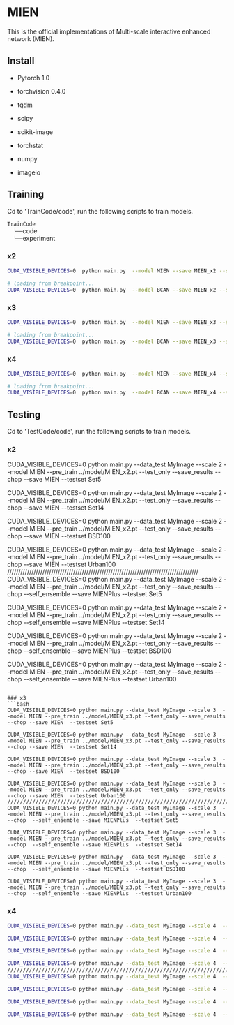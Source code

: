# MIEN
This is the official implementations of Multi-scale interactive enhanced network (MIEN).

## Install

- Pytorch 1.0

- torchvision 0.4.0
- tqdm
- scipy
- scikit-image
- torchstat
- numpy
- imageio

## Training

Cd to 'TrainCode/code', run the following scripts to train models.

`TrainCode`<br/>
  `└──`code<br/>
  `└──`experiment<br/>

### x2

``` bash
CUDA_VISIBLE_DEVICES=0  python main.py  --model MIEN --save MIEN_x2 --scale 2  --patch_size 96  --chop --save_results 

# loading from breakpoint...
CUDA_VISIBLE_DEVICES=0  python main.py  --model BCAN --save MIEN_x2 --scale 2  --patch_size 96  --resume - 1 --load MIEN_x2 --chop --save_results 
```

### x3

``` bash
CUDA_VISIBLE_DEVICES=0  python main.py  --model MIEN --save MIEN_x3 --scale 3  --patch_size 144  --chop --save_results 

# loading from breakpoint...
CUDA_VISIBLE_DEVICES=0  python main.py  --model BCAN --save MIEN_x3 --scale 3  --patch_size 144  --resume - 1 --load MIEN_x3 --chop --save_results
```

### x4

```bash
CUDA_VISIBLE_DEVICES=0  python main.py  --model MIEN --save MIEN_x4 --scale 4  --patch_size 144  --chop --save_results 

# loading from breakpoint...
CUDA_VISIBLE_DEVICES=0  python main.py  --model BCAN --save MIEN_x4 --scale 4  --patch_size 144  --resume - 1 --load MIEN_x4 --chop --save_results
```

## Testing

Cd to 'TestCode/code', run the following scripts to train models.

### x2


CUDA_VISIBLE_DEVICES=0 python main.py --data_test MyImage --scale 2  --model MIEN --pre_train ../model/MIEN_x2.pt --test_only --save_results --chop --save MIEN  --testset Set5

CUDA_VISIBLE_DEVICES=0 python main.py --data_test MyImage --scale 2  --model MIEN --pre_train ../model/MIEN_x2.pt --test_only --save_results --chop --save MIEN  --testset Set14

CUDA_VISIBLE_DEVICES=0 python main.py --data_test MyImage --scale 2  --model MIEN --pre_train ../model/MIEN_x2.pt --test_only --save_results --chop --save MIEN  --testset BSD100

CUDA_VISIBLE_DEVICES=0 python main.py --data_test MyImage --scale 2  --model MIEN --pre_train ../model/MIEN_x2.pt --test_only --save_results --chop --save MIEN  --testset Urban100
///////////////////////////////////////////////////////////////////////////////////////
CUDA_VISIBLE_DEVICES=0 python main.py --data_test MyImage --scale 2  --model MIEN --pre_train ../model/MIEN_x2.pt --test_only --save_results --chop  --self_ensemble --save MIENPlus  --testset Set5

CUDA_VISIBLE_DEVICES=0 python main.py --data_test MyImage --scale 2  --model MIEN --pre_train ../model/MIEN_x2.pt --test_only --save_results --chop  --self_ensemble --save MIENPlus  --testset Set14

CUDA_VISIBLE_DEVICES=0 python main.py --data_test MyImage --scale 2  --model MIEN --pre_train ../model/MIEN_x2.pt --test_only --save_results --chop  --self_ensemble --save MIENPlus  --testset BSD100

CUDA_VISIBLE_DEVICES=0 python main.py --data_test MyImage --scale 2  --model MIEN --pre_train ../model/MIEN_x2.pt --test_only --save_results --chop  --self_ensemble --save MIENPlus  --testset Urban100
```

### x3
​```bash
CUDA_VISIBLE_DEVICES=0 python main.py --data_test MyImage --scale 3  --model MIEN --pre_train ../model/MIEN_x3.pt --test_only --save_results --chop --save MIEN  --testset Set5

CUDA_VISIBLE_DEVICES=0 python main.py --data_test MyImage --scale 3  --model MIEN --pre_train ../model/MIEN_x3.pt --test_only --save_results --chop --save MIEN  --testset Set14

CUDA_VISIBLE_DEVICES=0 python main.py --data_test MyImage --scale 3  --model MIEN --pre_train ../model/MIEN_x3.pt --test_only --save_results --chop --save MIEN  --testset BSD100

CUDA_VISIBLE_DEVICES=0 python main.py --data_test MyImage --scale 3  --model MIEN --pre_train ../model/MIEN_x3.pt --test_only --save_results --chop --save MIEN  --testset Urban100
///////////////////////////////////////////////////////////////////////////////////////
CUDA_VISIBLE_DEVICES=0 python main.py --data_test MyImage --scale 3  --model MIEN --pre_train ../model/MIEN_x3.pt --test_only --save_results --chop  --self_ensemble --save MIENPlus  --testset Set5

CUDA_VISIBLE_DEVICES=0 python main.py --data_test MyImage --scale 3  --model MIEN --pre_train ../model/MIEN_x3.pt --test_only --save_results --chop  --self_ensemble --save MIENPlus  --testset Set14

CUDA_VISIBLE_DEVICES=0 python main.py --data_test MyImage --scale 3  --model MIEN --pre_train ../model/MIEN_x3.pt --test_only --save_results --chop  --self_ensemble --save MIENPlus  --testset BSD100

CUDA_VISIBLE_DEVICES=0 python main.py --data_test MyImage --scale 3  --model MIEN --pre_train ../model/MIEN_x3.pt --test_only --save_results --chop  --self_ensemble --save MIENPlus  --testset Urban100
```

### x4
```bash
CUDA_VISIBLE_DEVICES=0 python main.py --data_test MyImage --scale 4  --model MIEN --pre_train ../model/MIEN_x4.pt --test_only --save_results --chop --save MIEN  --testset Set5

CUDA_VISIBLE_DEVICES=0 python main.py --data_test MyImage --scale 4  --model MIEN --pre_train ../model/MIEN_x4.pt --test_only --save_results --chop --save MIEN  --testset Set14

CUDA_VISIBLE_DEVICES=0 python main.py --data_test MyImage --scale 4  --model MIEN --pre_train ../model/MIEN_x4.pt --test_only --save_results --chop --save MIEN  --testset BSD100

CUDA_VISIBLE_DEVICES=0 python main.py --data_test MyImage --scale 4  --model MIEN --pre_train ../model/MIEN_x4.pt --test_only --save_results --chop --save MIEN  --testset Urban100
///////////////////////////////////////////////////////////////////////////////////////
CUDA_VISIBLE_DEVICES=0 python main.py --data_test MyImage --scale 4  --model MIEN --pre_train ../model/MIEN_x4.pt --test_only --save_results --chop  --self_ensemble --save MIENPlus  --testset Set5

CUDA_VISIBLE_DEVICES=0 python main.py --data_test MyImage --scale 4  --model MIEN --pre_train ../model/MIEN_x4.pt --test_only --save_results --chop  --self_ensemble --save MIENPlus  --testset Set14

CUDA_VISIBLE_DEVICES=0 python main.py --data_test MyImage --scale 4  --model MIEN --pre_train ../model/MIEN_x4.pt --test_only --save_results --chop  --self_ensemble --save MIENPlus  --testset BSD100

CUDA_VISIBLE_DEVICES=0 python main.py --data_test MyImage --scale 4  --model MIEN --pre_train ../model/MIEN_x4.pt --test_only --save_results --chop  --self_ensemble --save MIENPlus  --testset Urban100
```




